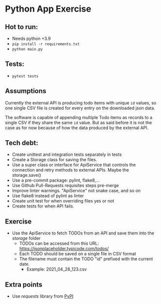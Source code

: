 # Python App Exercise

## Hot to run:
 - Needs python +3.9
 - `pip install -r requirements.txt`
 - `python main.py`

## Tests:
 - `pytest tests`

## Assumptions
Currently the external API is producing todo items with unique `id` values, so one single CSV file is created for every entry on the downloaded json data.

The software is capable of appending multiple Todo items as records to a single CSV if they share the same `id` value. But as said before it is not the case as for now because of how the data produced by the external API.


## Tech debt:
 - Create unittest and integration tests separately in tests
 - Create a Storage class for saving the files.
 - Use a super class or interface for ApiService that controls the connection and retry methods to external APIs. Maybe the storage.save()
 - Use a pre-commit package: pylint, flake8,...
 - Use Github Pull-Requests requisites steps pre-merge
 - Improve linter warnings. "ApiService" not snake case, and so on
 - Use flake8 instead of pylint as linter
 - Create unit test for when overriding files yes or not
 - Create tests for when API fails.

## Exercise
- Use the ApiService to fetch TODOs from an API and save them into the _storage_ folder
    - TODOs can be accessed from this URL: https://jsonplaceholder.typicode.com/todos/
    - Each TODO should be saved on a single file in CSV format
    - The filename must contain the TODO "id" prefixed with the current date.
        - Example: 2021_04_28_123.csv


## Extra points
- Use _requests_ library from [PyPI](https://pypi.org/project/requests/)
